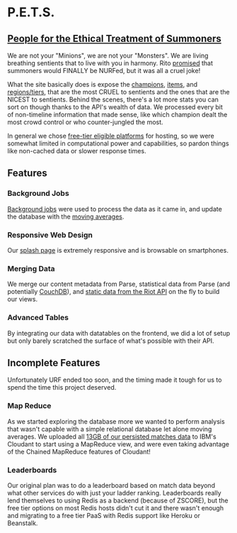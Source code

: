 # P.E.T.S.
## [People for the Ethical Treatment of Summoners](http://lolpets.parseapp.com)

We are not your "Minions", we are not your "Monsters". We are living breathing sentients that to live with you in harmony. Rito [promised](http://na.leagueoflegends.com/en/news/game-updates/gameplay/unveiling-future-league-legends) that summoners would FINALLY be NURFed, but it was all a cruel joke!

What the site basically does is expose the [champions](http://lolpets.parseapp.com/summary/champions), [items](http://lolpets.parseapp.com/summary/items), and [regions/tiers](http://lolpets.parseapp.com/summary/regionTiers), that are the most CRUEL to sentients and the ones that are the NICEST to sentients. Behind the scenes, there's a lot more stats you can sort on though thanks to the API's wealth of data. We processed every bit of non-timeline information that made sense, like which champion dealt the most crowd control or who counter-jungled the most.

In general we chose [free-tier eligible platforms](https://parse.com/) for hosting, so we were somewhat limited in computational power and capabilities, so pardon things like non-cached data or slower response times.

## Features

### Background Jobs
[Background jobs](cloud/jobs/processMatches.js) were used to process the data as it came in, and update the database with the [moving averages](https://github.com/rajington/lolpets/blob/master/cloud/jobs/collectionHelper.js).

### Responsive Web Design
Our [splash page](http://lolpets.parseapp.com) is extremely responsive and is browsable on smartphones.

### Merging Data
We merge our content metadata from Parse, statistical data from Parse (and potentially [CouchDB](https://cloudant.com)), and [static data from the Riot API](https://developer.riotgames.com/api/methods#!/968) on the fly to build our views.

### Advanced Tables
By integrating our data with datatables on the frontend, we did a lot of setup but only barely scratched the surface of what's possible with their API.

## Incomplete Features
Unfortunately URF ended too soon, and the timing made it tough for us to spend the time this project deserved.

### Map Reduce
As we started exploring the database more we wanted to perform analysis that wasn't capable with a simple relational database let alone moving averages. We uploaded all [13GB of our persisted matches data](http://imgur.com/IiCN0ct.png) to IBM's Cloudant to start using a MapReduce view, and were even taking advantage of the Chained MapReduce features of Cloudant!

### Leaderboards
Our original plan was to do a leaderboard based on match data beyond what other services do with just your ladder ranking. Leaderboards really lend themselves to using Redis as a backend (because of ZSCORE), but the free tier options on most Redis hosts didn't cut it and there wasn't enough and migrating to a free tier PaaS with Redis support like Heroku or Beanstalk.
